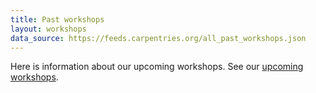 ```yaml
---
title: Past workshops
layout: workshops
data_source: https://feeds.carpentries.org/all_past_workshops.json
---
```


Here is information about our upcoming workshops.  See our [upcoming workshops](/workshops/upcoming-workshops).
